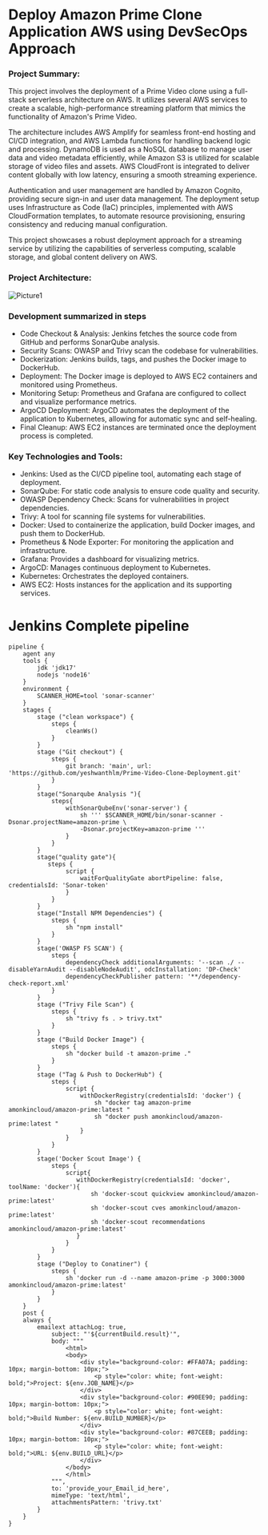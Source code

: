 # Deploy Amazon Prime Clone Application AWS using DevSecOps Approach


### Project Summary:

This project involves the deployment of a Prime Video clone using a full-stack serverless architecture on AWS. It utilizes several AWS services to create a scalable, high-performance streaming platform that mimics the functionality of Amazon's Prime Video.

The architecture includes AWS Amplify for seamless front-end hosting and CI/CD integration, and AWS Lambda functions for handling backend logic and processing. DynamoDB is used as a NoSQL database to manage user data and video metadata efficiently, while Amazon S3 is utilized for scalable storage of video files and assets. AWS CloudFront is integrated to deliver content globally with low latency, ensuring a smooth streaming experience.

Authentication and user management are handled by Amazon Cognito, providing secure sign-in and user data management. The deployment setup uses Infrastructure as Code (IaC) principles, implemented with AWS CloudFormation templates, to automate resource provisioning, ensuring consistency and reducing manual configuration.

This project showcases a robust deployment approach for a streaming service by utilizing the capabilities of serverless computing, scalable storage, and global content delivery on AWS.

### Project Architecture:

![Picture1](https://github.com/user-attachments/assets/c8e43dc4-0eb3-4ba1-b435-762e336762b8)

### Development summarized in steps
- Code Checkout & Analysis: Jenkins fetches the source code from GitHub and performs SonarQube analysis.
- Security Scans: OWASP and Trivy scan the codebase for vulnerabilities.
- Dockerization: Jenkins builds, tags, and pushes the Docker image to DockerHub.
- Deployment: The Docker image is deployed to AWS EC2 containers and monitored using Prometheus.
- Monitoring Setup: Prometheus and Grafana are configured to collect and visualize performance metrics.
- ArgoCD Deployment: ArgoCD automates the deployment of the application to Kubernetes, allowing for automatic sync and self-healing.
- Final Cleanup: AWS EC2 instances are terminated once the deployment process is completed.

### Key Technologies and Tools:
- Jenkins: Used as the CI/CD pipeline tool, automating each stage of deployment.
- SonarQube: For static code analysis to ensure code quality and security.
- OWASP Dependency Check: Scans for vulnerabilities in project dependencies.
- Trivy: A tool for scanning file systems for vulnerabilities.
- Docker: Used to containerize the application, build Docker images, and push them to DockerHub.
- Prometheus & Node Exporter: For monitoring the application and infrastructure.
- Grafana: Provides a dashboard for visualizing metrics.
- ArgoCD: Manages continuous deployment to Kubernetes.
- Kubernetes: Orchestrates the deployed containers.
- AWS EC2: Hosts instances for the application and its supporting services.
 
# Jenkins Complete pipeline
```
pipeline {
    agent any
    tools {
        jdk 'jdk17'
        nodejs 'node16'
    }
    environment {
        SCANNER_HOME=tool 'sonar-scanner'
    }
    stages {
        stage ("clean workspace") {
            steps {
                cleanWs()
            }
        }
        stage ("Git checkout") {
            steps {
                git branch: 'main', url: 'https://github.com/yeshwanthlm/Prime-Video-Clone-Deployment.git'
            }
        }
        stage("Sonarqube Analysis "){
            steps{
                withSonarQubeEnv('sonar-server') {
                    sh ''' $SCANNER_HOME/bin/sonar-scanner -Dsonar.projectName=amazon-prime \
                    -Dsonar.projectKey=amazon-prime '''
                }
            }
        }
        stage("quality gate"){
           steps {
                script {
                    waitForQualityGate abortPipeline: false, credentialsId: 'Sonar-token' 
                }
            } 
        }
        stage("Install NPM Dependencies") {
            steps {
                sh "npm install"
            }
        }
        stage('OWASP FS SCAN') {
            steps {
                dependencyCheck additionalArguments: '--scan ./ --disableYarnAudit --disableNodeAudit', odcInstallation: 'DP-Check'
                dependencyCheckPublisher pattern: '**/dependency-check-report.xml'
            }
        }
        stage ("Trivy File Scan") {
            steps {
                sh "trivy fs . > trivy.txt"
            }
        }
        stage ("Build Docker Image") {
            steps {
                sh "docker build -t amazon-prime ."
            }
        }
        stage ("Tag & Push to DockerHub") {
            steps {
                script {
                    withDockerRegistry(credentialsId: 'docker') {
                        sh "docker tag amazon-prime amonkincloud/amazon-prime:latest "
                        sh "docker push amonkincloud/amazon-prime:latest "
                    }
                }
            }
        }
        stage('Docker Scout Image') {
            steps {
                script{
                   withDockerRegistry(credentialsId: 'docker', toolName: 'docker'){
                       sh 'docker-scout quickview amonkincloud/amazon-prime:latest'
                       sh 'docker-scout cves amonkincloud/amazon-prime:latest'
                       sh 'docker-scout recommendations amonkincloud/amazon-prime:latest'
                   }
                }
            }
        }
        stage ("Deploy to Conatiner") {
            steps {
                sh 'docker run -d --name amazon-prime -p 3000:3000 amonkincloud/amazon-prime:latest'
            }
        }
    }
    post {
    always {
        emailext attachLog: true,
            subject: "'${currentBuild.result}'",
            body: """
                <html>
                <body>
                    <div style="background-color: #FFA07A; padding: 10px; margin-bottom: 10px;">
                        <p style="color: white; font-weight: bold;">Project: ${env.JOB_NAME}</p>
                    </div>
                    <div style="background-color: #90EE90; padding: 10px; margin-bottom: 10px;">
                        <p style="color: white; font-weight: bold;">Build Number: ${env.BUILD_NUMBER}</p>
                    </div>
                    <div style="background-color: #87CEEB; padding: 10px; margin-bottom: 10px;">
                        <p style="color: white; font-weight: bold;">URL: ${env.BUILD_URL}</p>
                    </div>
                </body>
                </html>
            """,
            to: 'provide_your_Email_id_here',
            mimeType: 'text/html',
            attachmentsPattern: 'trivy.txt'
        }
    }
}

